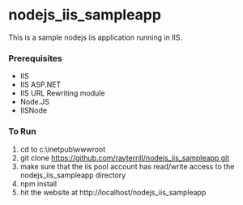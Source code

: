 # nodejs_iis_sampleapp

This is a sample nodejs iis application running in IIS.

### Prerequisites
* IIS
* IIS ASP.NET
* IIS URL Rewriting module
* Node.JS
* IISNode

### To Run
1. cd to c:\inetpub\wwwroot
2. git clone https://github.com/rayterrill/nodejs_iis_sampleapp.git
3. make sure that the iis pool account has read/write access to the nodejs_iis_sampleapp directory
4. npm install
5. hit the website at http://localhost/nodejs_iis_sampleapp
